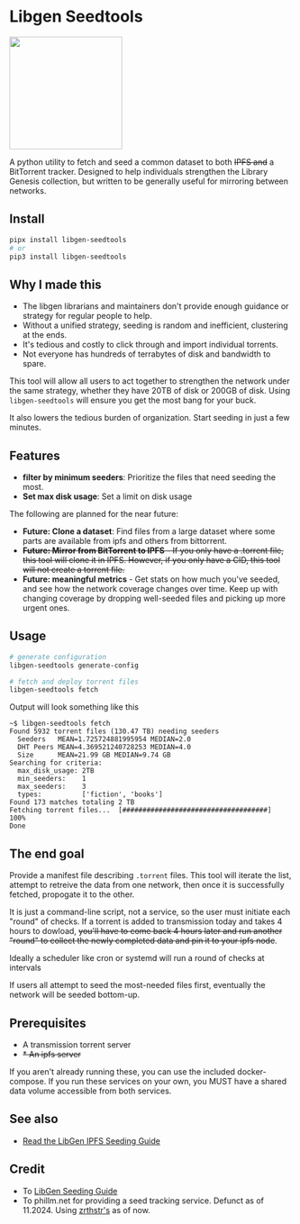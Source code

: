 # Libgen Seedtools

<img src="docs/seedtools.png" width="200">

A python utility to fetch and seed a common dataset to both <s>IPFS and</s> a BitTorrent tracker. Designed to help individuals strengthen the Library Genesis collection, but written to be generally useful for mirroring between networks.


## Install

``` bash
pipx install libgen-seedtools
# or
pip3 install libgen-seedtools
```

## Why I made this

* The libgen librarians and maintainers don't provide enough guidance or strategy for regular people to help.
* Without a unified strategy, seeding is random and inefficient, clustering at the ends.
* It's tedious and costly to click through and import individual torrents.
* Not everyone has hundreds of terrabytes of disk and bandwidth to spare.

This tool will allow all users to act together to strengthen the network under the same strategy, whether they have 20TB of disk or 200GB of disk. Using `libgen-seedtools` will ensure you get the most bang for your buck.

It also lowers the tedious burden of organization.  Start seeding in just a few minutes.

## Features

* **filter by minimum seeders**: Prioritize the files that need seeding the most.
* **Set max disk usage**: Set a limit on disk usage

The following are planned for the near future:

* **Future: Clone a dataset**: Find files from a large dataset where some parts are available from ipfs and others from bittorrent.
* <s>**Future: Mirror from BitTorrent to IPFS** - If you only have a .torrent file, this tool will clone it in IPFS.  However, if you only have a CID, this tool will not create a torrent file.</s>
* **Future: meaningful metrics** - Get stats on how much you've seeded, and see how the network coverage changes over time.  Keep up with changing coverage by dropping well-seeded files and picking up more urgent ones.

## Usage

``` bash
# generate configuration
libgen-seedtools generate-config

# fetch and deploy torrent files
libgen-seedtools fetch
```

Output will look something like this

``` text
~$ libgen-seedtools fetch
Found 5932 torrent files (130.47 TB) needing seeders
  Seeders   MEAN=1.725724881995954 MEDIAN=2.0
  DHT Peers MEAN=4.369521240728253 MEDIAN=4.0
  Size      MEAN=21.99 GB MEDIAN=9.74 GB
Searching for criteria:
  max_disk_usage: 2TB
  min_seeders:    1
  max_seeders:    3
  types:          ['fiction', 'books']
Found 173 matches totaling 2 TB
Fetching torrent files...  [####################################]  100%
Done
```

## The end goal

Provide a manifest file describing `.torrent` files. This tool will iterate the list, attempt to retreive the data from one network, then once it is successfully fetched, propogate it to the other.

It is just a command-line script, not a service, so the user must initiate each "round" of checks.  If a torrent is added to transmission today and takes 4 hours to dowload, <s>you'll have to come back 4 hours later and run another "round" to collect the newly completed data and pin it to your ipfs node</s>.

Ideally a scheduler like cron or systemd will run a round of checks at intervals

If users all attempt to seed the most-needed files first, eventually the network will be seeded bottom-up.

## Prerequisites

* A transmission torrent server
* <s>* An ipfs server</s>

If you aren't already running these, you can use the included docker-compose.  If you run these services on your own, you MUST have a shared data volume accessible from both services.

## See also
* [Read the LibGen IPFS Seeding Guide](https://freeread.org/ipfs/)

## Credit

* To [LibGen Seeding Guide](https://freeread.org/)
* To phillm.net for providing a seed tracking service. Defunct as of 11.2024. Using [zrthstr's](https://zrthstr.github.io/libgen_torrent_cardiography/index.html) as of now.
